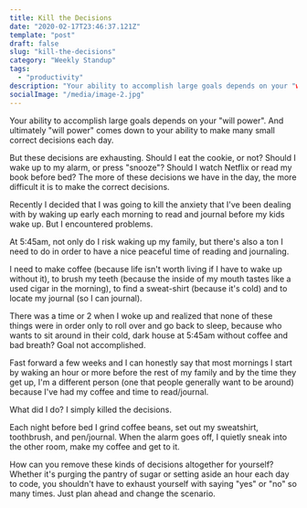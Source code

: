 ```yaml
---
title: Kill the Decisions
date: "2020-02-17T23:46:37.121Z"
template: "post"
draft: false
slug: "kill-the-decisions"
category: "Weekly Standup"
tags:
  - "productivity"
description: "Your ability to accomplish large goals depends on your "will power". And ultimately "will power" comes down to your ability to make many small correct decisions each day."
socialImage: "/media/image-2.jpg"
---
```


Your ability to accomplish large goals depends on your "will power". And ultimately "will power" comes down to your ability to make many small correct decisions each day.

But these decisions are exhausting. Should I eat the cookie, or not? Should I wake up to my alarm, or press "snooze"? Should I watch Netflix or read my book before bed? The more of these decisions we have in the day, the more difficult it is to make the correct decisions.

Recently I decided that I was going to kill the anxiety that I've been dealing with by waking up early each morning to read and journal before my kids wake up. But I encountered problems.

At 5:45am, not only do I risk waking up my family, but there's also a ton I need to do in order to have a nice peaceful time of reading and journaling.

I need to make coffee (because life isn't worth living if I have to wake up without it), to brush my teeth (because the inside of my mouth tastes like a used cigar in the morning), to find a sweat-shirt (because it's cold) and to locate my journal (so I can journal).

There was a time or 2 when I woke up and realized that none of these things were in order only to roll over and go back to sleep, because who wants to sit around in their cold, dark house at 5:45am without coffee and bad breath? Goal not accomplished.

Fast forward a few weeks and I can honestly say that most mornings I start by waking an hour or more before the rest of my family and by the time they get up, I'm a different person (one that people generally want to be around) because I've had my coffee and time to read/journal.

What did I do? I simply killed the decisions.

Each night before bed I grind coffee beans, set out my sweatshirt, toothbrush, and pen/journal. When the alarm goes off, I quietly sneak into the other room, make my coffee and get to it.

How can you remove these kinds of decisions altogether for yourself? Whether it's purging the pantry of sugar or setting aside an hour each day to code, you shouldn't have to exhaust yourself with saying "yes" or "no" so many times. Just plan ahead and change the scenario.